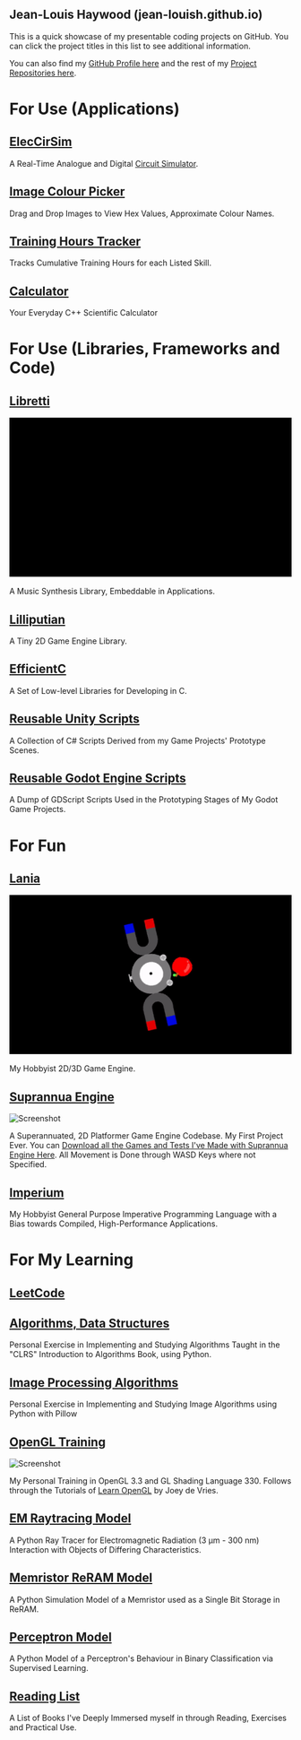  ## Jean-Louis Haywood (jean-louish.github.io)

This is a quick showcase of my presentable coding projects on GitHub. You can click the project titles in this list to see additional information.

You can also find my [GitHub Profile here](https://github.com/Jean-LouisH) and the rest of my [Project Repositories here](https://github.com/Jean-LouisH?tab=repositories). 

# For Use (Applications)

## [ElecCirSim](https://github.com/Jean-LouisH/ElecCirSim/blob/master/README.md)

A Real-Time Analogue and Digital [Circuit Simulator](https://en.wikipedia.org/wiki/Electronic_circuit_simulation). 

## [Image Colour Picker](https://github.com/Jean-LouisH/ImageColourPicker)

Drag and Drop Images to View Hex Values, Approximate Colour Names.

## [Training Hours Tracker](https://github.com/Jean-LouisH/TrainingHoursTracker)

Tracks Cumulative Training Hours for each Listed Skill.

## [Calculator](https://github.com/Jean-LouisH/Calculator)

Your Everyday C++ Scientific Calculator 

# For Use (Libraries, Frameworks and Code)

## [Libretti](https://github.com/Jean-LouisH/Libretti/blob/master/README.md)

![Screenshot](https://raw.githubusercontent.com/Jean-LouisH/Libretti/master/Screenshot.gif)

A Music Synthesis Library, Embeddable in Applications.

## [Lilliputian](https://github.com/Jean-LouisH/Lilliputian/blob/master/README.md)

A Tiny 2D Game Engine Library.

## [EfficientC](https://github.com/Jean-LouisH/EfficientC/blob/master/README.md)

A Set of Low-level Libraries for Developing in C.

## [Reusable Unity Scripts](https://github.com/Jean-LouisH/ReusableUnityScripts/blob/master/README.md)

A Collection of C# Scripts Derived from my Game Projects' Prototype Scenes.

## [Reusable Godot Engine Scripts](https://github.com/Jean-LouisH/ReusableGodotScripts/blob/master/README.md)

A Dump of GDScript Scripts Used in the Prototyping Stages of My Godot Game Projects.

# For Fun

## [Lania](https://github.com/Jean-LouisH/Lania/blob/master/README.md)

![Screenshot](https://raw.githubusercontent.com/Jean-LouisH/Lania/master/Documentation/Images/Screenshot.gif)

My Hobbyist 2D/3D Game Engine.

## [Suprannua Engine](https://github.com/Jean-LouisH/SuprannuaEngine/blob/master/README.md)

![Screenshot](https://raw.githubusercontent.com/Jean-LouisH/SuprannuaEngine/master/Documentation/Images/Screenshot.gif)

A Superannuated, 2D Platformer Game Engine Codebase. My First Project Ever. 
You can [Download all the Games and Tests I've Made with Suprannua Engine Here](https://github.com/Jean-LouisH/SuprannuaEngine/releases/download/v0.14.0-alpha/Suprannua.0.14.0.Games.Tests.zip). All Movement is Done through WASD Keys where not Specified. 

## [Imperium](https://github.com/Jean-LouisH/Imperium/blob/master/README.md)

My Hobbyist General Purpose Imperative Programming Language with a Bias towards Compiled, High-Performance Applications.

# For My Learning

## [LeetCode](https://github.com/Jean-LouisH/LeetCode)

## [Algorithms, Data Structures](https://github.com/Jean-LouisH/Algorithms-DataStructures)

Personal Exercise in Implementing and Studying Algorithms Taught in the "CLRS" Introduction to Algorithms Book, using Python. 

## [Image Processing Algorithms](https://github.com/Jean-LouisH/ImageProcessingAlgorithms)

Personal Exercise in Implementing and Studying Image Algorithms using Python with Pillow

## [OpenGL Training](https://github.com/Jean-LouisH/OpenGL_Training)

![Screenshot](https://raw.githubusercontent.com/Jean-LouisH/OpenGL_Training/master/Images/Mixed_Texture_Rectangle.png)

My Personal Training in OpenGL 3.3 and GL Shading Language 330. Follows through the Tutorials of [Learn OpenGL](https://learnopengl.com/Introduction) by Joey de Vries.

## [EM Raytracing Model](https://github.com/Jean-LouisH/EMRayTracingModel/blob/master/README.md) 

A Python Ray Tracer for Electromagnetic Radiation (3 μm - 300 nm) Interaction with Objects of Differing Characteristics.

## [Memristor ReRAM Model](https://github.com/Jean-LouisH/MemristorReRAMModel/blob/master/README.md)

A Python Simulation Model of a Memristor used as a Single Bit Storage in ReRAM.

## [Perceptron Model](https://github.com/Jean-LouisH/PerceptronModel/blob/master/README.md)

A Python Model of a Perceptron's Behaviour in Binary Classification via Supervised Learning.

## [Reading List](https://github.com/Jean-LouisH/Reading-List/blob/master/README.md)

A List of Books I've Deeply Immersed myself in through Reading, Exercises and Practical Use. 